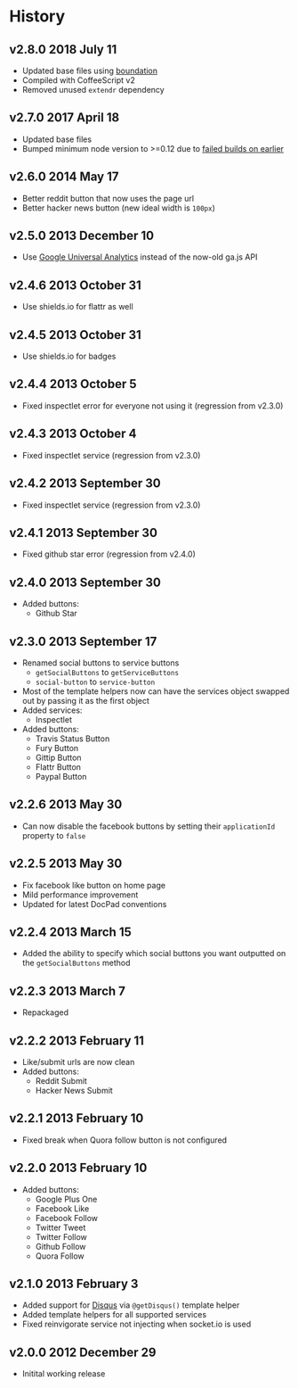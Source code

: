 # History

## v2.8.0 2018 July 11
- Updated base files using [boundation](https://github.com/bevry/boundation)
- Compiled with CoffeeScript v2
- Removed unused `extendr` dependency

## v2.7.0 2017 April 18
- Updated base files
- Bumped minimum node version to >=0.12 due to [failed builds on earlier](https://travis-ci.org/docpad/docpad-plugin-services/builds/222830570)

## v2.6.0 2014 May 17
- Better reddit button that now uses the page url
- Better hacker news button (new ideal width is `100px`)

## v2.5.0 2013 December 10
- Use [Google Universal Analytics](https://developers.google.com/analytics/devguides/collection/upgrade/) instead of the now-old ga.js API

## v2.4.6 2013 October 31
- Use shields.io for flattr as well

## v2.4.5 2013 October 31
- Use shields.io for badges

## v2.4.4 2013 October 5
- Fixed inspectlet error for everyone not using it (regression from v2.3.0)

## v2.4.3 2013 October 4
- Fixed inspectlet service (regression from v2.3.0)

## v2.4.2 2013 September 30
- Fixed inspectlet service (regression from v2.3.0)

## v2.4.1 2013 September 30
- Fixed github star error (regression from v2.4.0)

## v2.4.0 2013 September 30
- Added buttons:
	- Github Star

## v2.3.0 2013 September 17
- Renamed social buttons to service buttons
	- `getSocialButtons` to `getServiceButtons`
	- `social-button` to `service-button`
- Most of the template helpers now can have the services object swapped out by passing it as the first object
- Added services:
	- Inspectlet
- Added buttons:
	- Travis Status Button
	- Fury Button
	- Gittip Button
	- Flattr Button
	- Paypal Button

## v2.2.6 2013 May 30
- Can now disable the facebook buttons by setting their `applicationId` property to `false`

## v2.2.5 2013 May 30
- Fix facebook like button on home page
- Mild performance improvement
- Updated for latest DocPad conventions

## v2.2.4 2013 March 15
- Added the ability to specify which social buttons you want outputted on the `getSocialButtons` method

## v2.2.3 2013 March 7
- Repackaged

## v2.2.2 2013 February 11
- Like/submit urls are now clean
- Added buttons:
	- Reddit Submit
	- Hacker News Submit

## v2.2.1 2013 February 10
- Fixed break when Quora follow button is not configured

## v2.2.0 2013 February 10
- Added buttons:
	- Google Plus One
	- Facebook Like
	- Facebook Follow
	- Twitter Tweet
	- Twitter Follow
	- Github Follow
	- Quora Follow

## v2.1.0 2013 February 3
- Added support for [Disqus](http://disqus.com/) via `@getDisqus()` template helper
- Added template helpers for all supported services
- Fixed reinvigorate service not injecting when socket.io is used

## v2.0.0 2012 December 29
- Initital working release
